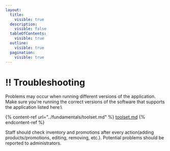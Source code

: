```yaml
---
layout:
  title:
    visible: true
  description:
    visible: false
  tableOfContents:
    visible: true
  outline:
    visible: true
  pagination:
    visible: true
---
```


# ‼️ Troubleshooting

Problems may occur when running different versions of the application. Make sure you're running the correct versions of the software that supports the application listed here:\


{% content-ref url="../fundamentals/toolset.md" %}
[toolset.md](../fundamentals/toolset.md)
{% endcontent-ref %}



Staff should check inventory and promotions after every action(adding products/promotions, editing, removing, etc.). Potential problems should be reported to administrators.

<figure><img src="https://i.imgflip.com/77u6if.jpg" alt=""><figcaption></figcaption></figure>

